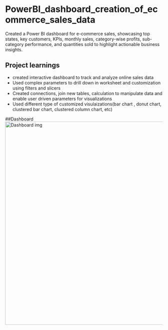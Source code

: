 # PowerBI_dashboard_creation_of_ecommerce_sales_data
Created a Power BI dashboard for e-commerce sales, showcasing top states, key customers, KPIs, monthly sales, category-wise profits, sub-category performance, and quantities sold to highlight actionable business insights.

## Project learnings
- created interactive dashboard to track and analyze online sales data
- Used complex parameters to drill down in worksheet and customization using filters
  and slicers
- Created connections, join new tables, calculation to manipulate data and enable user
  driven parameters for visualizations
- Used different type of customized visulaizations(bar chart , donut chart, clustered bar chart, clustered column chart, etc)

##Dashboard
<img width="1148" height="650" alt="Dashboard img" src="https://github.com/user-attachments/assets/adab2f2f-7ae7-4def-8e26-5c46350e6290" />

